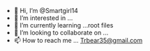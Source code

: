 - 👋 Hi, I’m @Smartgirl14
- 👀 I’m interested in ...
- 🌱 I’m currently learning ...root files 
- 💞️ I’m looking to collaborate on ...
- 📫 How to reach me ...
Trbear35@gmail.com 
<!---
Smartgirl14/Smartgirl14 is a ✨ special ✨ repository because its `README.md` (this file) appears on your GitHub profile.
You can click the Preview link to take a look at your changes.
--->
